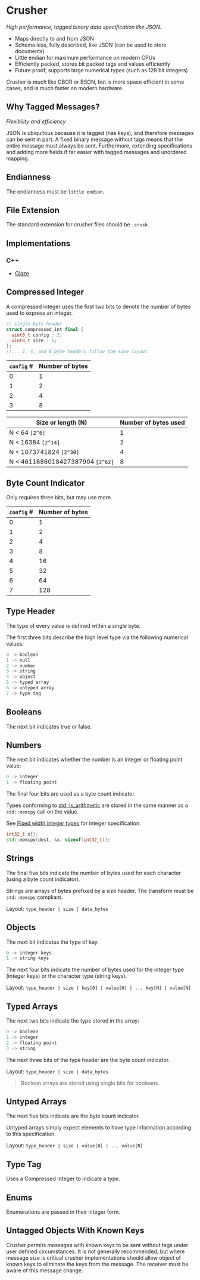 # Crusher
*High performance, tagged binary data specification like JSON.*

- Maps directly to and from JSON
- Schema less, fully described, like JSON (can be used to store documents)
- Little endian for maximum performance on modern CPUs
- Efficiently packed, stores bit packed tags and values efficiently
- Future proof, supports large numerical types (such as 128 bit integers)

Crusher is much like CBOR or BSON, but is more space efficient in some cases, and is much faster on modern hardware.

## Why Tagged Messages?

*Flexibility and efficiency*

JSON is ubiquitous because it is tagged (has keys), and therefore messages can be sent in part. A fixed binary message without tags means that the entire message must always be sent. Furthermore, extending specifications and adding more fields if far easier with tagged messages and unordered mapping.

## Endianness

The endianness must be `little endian`.

## File Extension

The standard extension for crusher files should be `.crush`

## Implementations

### C++

- [Glaze](https://github.com/stephenberry/glaze)

## Compressed Integer

A compressed integer uses the first two bits to denote the number of bytes used to express an integer.

```c++
// single byte header
struct compressed_int final {
  uint8_t config : 2;
  uint8_t size : 6;
};
//... 2, 4, and 8 byte headers follow the same layout
```

| `config` # | Number of bytes |
| ---------- | --------------- |
| 0          | 1               |
| 1          | 2               |
| 2          | 4               |
| 3          | 8               |

| Size or length (N)               | Number of bytes used |
| -------------------------------- | -------------------- |
| N < 64 `[2^6]`                   | 1                    |
| N < 16384 `[2^14]`               | 2                    |
| N < 1073741824 `[2^30]`          | 4                    |
| N < 4611686018427387904 `[2^62]` | 8                    |

## Byte Count Indicator

Only requires three bits, but may use more.

| `config` # | Number of bytes |
| ---------- | --------------- |
| 0          | 1               |
| 1          | 2               |
| 2          | 4               |
| 3          | 8               |
| 4          | 16              |
| 5          | 32              |
| 6          | 64              |
| 7          | 128             |

## Type Header

The type of every value is defined within a single byte.

The first three bits describe the high level type via the following numerical values:

```c++
0 -> boolean
1 -> null
2 -> number
3 -> string
4 -> object
5 -> typed array
6 -> untyped array
7 -> type tag
```

## Booleans

The next bit indicates true or false.

## Numbers

The next bit indicates whether the number is an integer or floating point value:

```c++
0 -> integer
1 -> floating point
```

The final four bits are used as a byte count indicator.

Types conforming to [std::is_arithmetic](https://en.cppreference.com/w/cpp/types/is_arithmetic) are stored in the same manner as a `std::memcpy` call on the value.

See [Fixed width integer types](https://en.cppreference.com/w/cpp/types/integer) for integer specification.

```c++
int32_t x{};
std::memcpy(dest, &x, sizeof(int32_t));
```

## Strings

The final five bits indicate the number of bytes used for each character (using a byte count indicator).

Strings are arrays of bytes prefixed by a size header. The transform must be `std::memcpy` compliant.

Layout: `type_header | size | data_bytes`

## Objects

The next bit indicates the type of key.

```c++
0 -> integer keys
1 -> string keys
```

The next four bits indicate the number of bytes used for the integer type (integer keys) or the character type (string keys).

Layout: `type_header | size | key[0] | value[0] | ... key[N] | value[N]`

## Typed Arrays

The next two bits indicate the type stored in the array:

```c++
0 -> boolean
1 -> integer
2 -> floating point
3 -> string
```

The next three bits of the type header are the byte count indicator.

Layout: `type_header | size | data_bytes`

> Boolean arrays are stored using single bits for booleans.

## Untyped Arrays

The next five bits indicate are the byte count indicator.

Untyped arrays simply expect elements to have type information according to this specification.

Layout: `type_header | size | value[0] | ... value[N]`

## Type Tag

Uses a Compressed Integer to indicate a type.

## Enums

Enumerations are passed in their integer form.

## Untagged Objects With Known Keys

Crusher permits messages with known keys to be sent without tags under user defined circumstances. It is not generally recommended, but where message size is critical crusher implementations should allow object of known keys to eliminate the keys from the message. The receiver must be aware of this message change.
